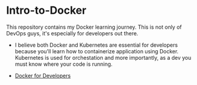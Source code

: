 # Intro-to-Docker

This repository contains my Docker learning journey. This is not only of DevOps guys, it's especially for developers out there.

* I believe both Docker and Kubernetes are essential for developers because you'll learn how to containerize application using Docker. Kubernetes is used for orchestation and more importantly, as a dev you must know where your code is running.

- [Docker for Developers](https://www.educative.io/courses/docker-for-developers)
